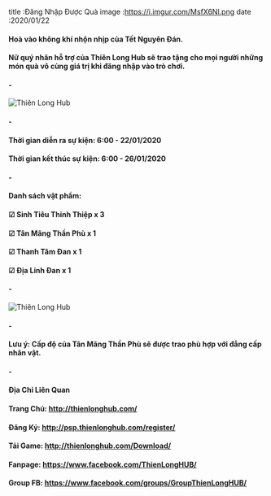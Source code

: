 title :Đăng Nhập Được Quà
image :https://i.imgur.com/MsfX6Nl.png
date  :2020/01/22

#### Hoà vào không khí nhộn nhịp của Tết Nguyên Đán.
#### Nữ quý nhân hỗ trợ của Thiên Long Hub sẽ trao tặng cho mọi người những món quà vô cùng giá trị khi đăng nhập vào trò chơi.
#### -
![Thiên Long Hub](https://i.imgur.com/OOs7M5a.png)
#### -
#### Thời gian diễn ra sự kiện: 6:00 - 22/01/2020
#### Thời gian kết thúc sự kiện: 6:00 - 26/01/2020
#### -
#### Danh sách vật phẩm: 
#### ☑ Sinh Tiêu Thỉnh Thiệp x 3
#### ☑ Tân Mãng Thần Phù x 1
#### ☑ Thanh Tâm Đan x 1
#### ☑ Địa Linh Đan x 1
#### -
![Thiên Long Hub](https://i.imgur.com/MsfX6Nl.png)
#### -
#### Lưu ý: Cấp độ của Tân Mãng Thần Phù sẽ được trao phù hợp với đẳng cấp nhân vật.
#### -
#### Địa Chỉ Liên Quan
#### Trang Chủ: http://thienlonghub.com/
#### Đăng Ký: http://psp.thienlonghub.com/register/
#### Tải Game: http://thienlonghub.com/Download/
#### Fanpage: https://www.facebook.com/ThienLongHUB/
#### Group FB: https://www.facebook.com/groups/GroupThienLongHUB/
